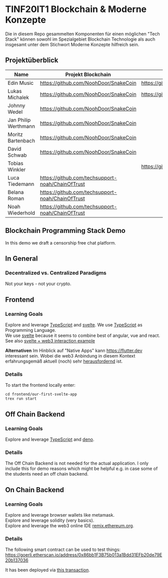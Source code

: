 # TINF20IT1 Blockchain & Moderne Konzepte
Die in diesem Repo gesammelten Komponenten für einen möglichen "Tech Stack" können sowohl im Spezialgebiet Blockchain Technologie als auch insgesamt unter dem Stichwort Moderne Konzepte hilfreich sein.


## Projektüberblick
| Name         | Projekt Blockchain     | Projekt Moderne Konzepte |
|--------------|-----------|------------|
| Edin Music |   https://github.com/NoohDoor/SnakeCoin    | https://github.com/NoohDoor/ModerneKonzepteTrust        |
| Lukas Michalek |   https://github.com/NoohDoor/SnakeCoin    | https://github.com/NoohDoor/ModerneKonzepteTrust        |
| Johnny Wedel |  https://github.com/NoohDoor/SnakeCoin | | 
| Jan Philip Werthmann |  https://github.com/NoohDoor/SnakeCoin | | 
| Moritz Bartenbach | https://github.com/NoohDoor/SnakeCoin | | 
| David Schwab |  https://github.com/NoohDoor/SnakeCoin | | 
| Tobias Winkler |   | https://github.com/0x7477/DonationSimulator | 
| Luca Tiedemann | https://github.com/techsupport-noah/ChainOfTrust | | 
| Belana Roman | https://github.com/techsupport-noah/ChainOfTrust | | 
| Noah Wiederhold | https://github.com/techsupport-noah/ChainOfTrust | | 


## Blockchain Programming Stack Demo
In this demo we draft a censorship free chat platform.

## In General
### Decentralized vs. Centralized Paradigms
Not your keys - not your crypto.

## Frontend
### Learning Goals
Explore and leverage [TypeScript](https://www.typescriptlang.org/) and [svelte](https://svelte.dev/).
We use [TypeScript](https://www.typescriptlang.org/) as Programming Language.  
We use [svelte](https://svelte.dev/) because it seems to combine best of angular, vue and react. See also [svelte + web3 interaction example](https://github.com/App-Entwicklung/frontend-svelte/blob/main/src/App.svelte)  

**Alternativen** 
Im Hinblick auf "Native Apps" kann https://flutter.dev interessant sein. Wobei die web3 Anbindung in diesem Kontext erfahrungsgemäß aktuell (noch) sehr [herausfordernd](https://github.com/App-Entwicklung/frontend/blob/main/lib/helpers/contract.dart#L46-L75) ist. 

### Details
To start the frontend locally enter:  
```
cd frontend/our-first-svelte-app
trex run start
```


## Off Chain Backend
### Learning Goals
Explore and leverage [TypeScript](https://www.typescriptlang.org/) and [deno](https://deno.land).

### Details
The Off Chain Backend is not needed for the actual application. I only include this for demo reasons which might be helpful e.g. in case some of the students need an off chain backend.

## On Chain Backend
### Learning Goals
Explore and leverage browser wallets like metamask.  
Explore and leverage solidity (very basics).    
Explore and leverage the web3 online IDE [remix.ethereum.org](https://remix.ethereum.org).  

### Details
The following smart contract can be used to test things:  
https://goerli.etherscan.io/address/0x86bb1F3B75b013a1Bdd31EFb20de79E20b137036


It has been deployed via [this transaction](https://goerli.etherscan.io/tx/0xf20e541f2f38ae85db00903baefd1ea012f95564d4347e52b902e605a41b63c6).  

 


